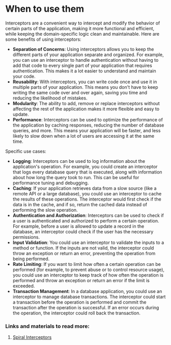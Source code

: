 # When to use them

Interceptors are a convenient way to intercept and modify the behavior of certain parts of the application, making it more functional and efficient, while keeping the domain-specific logic clean and maintainable. Here are some benefits of using interceptors:

- **Separation of Concerns**: Using interceptors allows you to keep the different parts of your application separate and organized. For example, you can use an interceptor to handle authentication without having to add that code to every single part of your application that requires authentication. This makes it a lot easier to understand and maintain your code.
- **Reusability**: With interceptors, you can write code once and use it in multiple parts of your application. This means you don't have to keep writing the same code over and over again, saving you time and reducing the likelihood of mistakes.
- **Modularity**: The ability to add, remove or replace interceptors without affecting the rest of the application makes it more flexible and easy to update.
- **Performance**: Interceptors can be used to optimize the performance of the application by caching responses, reducing the number of database queries, and more. This means your application will be faster, and less likely to slow down when a lot of users are accessing it at the same time.

Specific use cases:
- **Logging**: Interceptors can be used to log information about the application's operation. For example, you could create an interceptor that logs every database query that is executed, along with information about how long the query took to run. This can be useful for performance tuning and debugging.
- **Caching**: If your application retrieves data from a slow source (like a remote API or a large database), you could use an interceptor to cache the results of these operations. The interceptor would first check if the data is in the cache, and if so, return the cached data instead of performing the slow operation.
- **Authentication and Authorization**: Interceptors can be used to check if a user is authenticated and authorized to perform a certain operation. For example, before a user is allowed to update a record in the database, an interceptor could check if the user has the necessary permissions.
- **Input Validation**: You could use an interceptor to validate the inputs to a method or function. If the inputs are not valid, the interceptor could throw an exception or return an error, preventing the operation from being performed.
- **Rate Limiting**: If you want to limit how often a certain operation can be performed (for example, to prevent abuse or to control resource usage), you could use an interceptor to keep track of how often the operation is performed and throw an exception or return an error if the limit is exceeded.
- **Transaction Management**: In a database application, you could use an interceptor to manage database transactions. The interceptor could start a transaction before the operation is performed and commit the transaction after the operation is successful. If an error occurs during the operation, the interceptor could roll back the transaction.

### Links and materials to read more:
1. [Spiral Interceptors](https://spiral.dev/docs/framework-interceptors/current/en)
